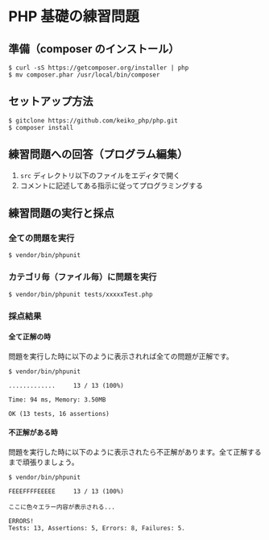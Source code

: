 # PHP 基礎の練習問題

## 準備（composer のインストール）

```
$ curl -sS https://getcomposer.org/installer | php
$ mv composer.phar /usr/local/bin/composer
```

## セットアップ方法

```
$ gitclone https://github.com/keiko_php/php.git
$ composer install
```

## 練習問題への回答（プログラム編集）

1. `src` ディレクトリ以下のファイルをエディタで開く
2. コメントに記述してある指示に従ってプログラミングする

## 練習問題の実行と採点

### 全ての問題を実行

```
$ vendor/bin/phpunit
```

### カテゴリ毎（ファイル毎）に問題を実行

```
$ vendor/bin/phpunit tests/xxxxxTest.php
```

### 採点結果

#### 全て正解の時

問題を実行した時に以下のように表示されれば全ての問題が正解です。

```
$ vendor/bin/phpunit

.............     13 / 13 (100%)

Time: 94 ms, Memory: 3.50MB

OK (13 tests, 16 assertions)
```

#### 不正解がある時

問題を実行した時に以下のように表示されたら不正解があります。全て正解するまで頑張りましょう。

```
$ vendor/bin/phpunit

FEEEFFFFEEEEE     13 / 13 (100%)

ここに色々エラー内容が表示される...

ERRORS!
Tests: 13, Assertions: 5, Errors: 8, Failures: 5.
```
